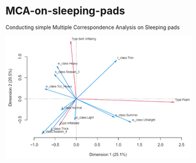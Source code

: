 # MCA-on-sleeping-pads
Conducting simple Multiple Correspondence Analysis on Sleeping pads

![MCA results](mca_figure.png)
